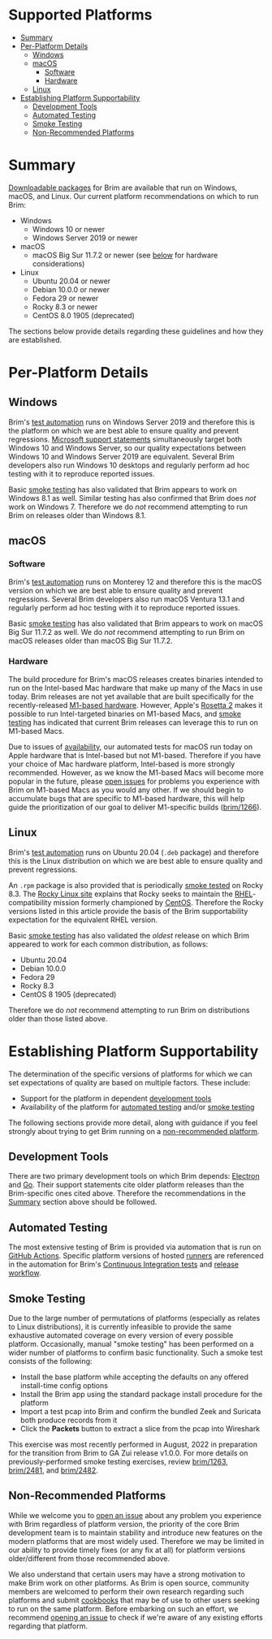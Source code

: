 # Supported Platforms

- [Summary](#summary)
- [Per-Platform Details](#per-platform-details)
  - [Windows](#windows)
  - [macOS](#macos)
    - [Software](#software)
    - [Hardware](#hardware)
  - [Linux](#linux)
- [Establishing Platform Supportability](#establishing-platform-supportability)
  - [Development Tools](#development-tools)
  - [Automated Testing](#automated-testing)
  - [Smoke Testing](#smoke-testing)
  - [Non-Recommended Platforms](#non-recommended-platforms)

# Summary

[Downloadable packages](https://www.brimdata.io/download/) for Brim are
available that run on Windows, macOS, and Linux. Our current platform
recommendations on which to run Brim:

- Windows
  - Windows 10 or newer
  - Windows Server 2019 or newer
- macOS
  - macOS Big Sur 11.7.2 or newer (see [below](#hardware) for hardware considerations)
- Linux
  - Ubuntu 20.04 or newer
  - Debian 10.0.0 or newer
  - Fedora 29 or newer
  - Rocky 8.3 or newer
  - CentOS 8.0 1905 (deprecated)

The sections below provide details regarding these guidelines and how they are
established.

# Per-Platform Details

## Windows

Brim's [test automation](#automated-testing) runs on Windows Server
2019 and therefore this is the platform on which we are best able to ensure
quality and prevent regressions.
[Microsoft support statements](https://docs.microsoft.com/en-us/windows/release-information/status-windows-10-20h2)
simultaneously target both Windows 10 and Windows Server, so our quality
expectations between Windows 10 and Windows Server 2019 are equivalent. Several
Brim developers also run Windows 10 desktops and regularly perform ad hoc
testing with it to reproduce reported issues.

Basic [smoke testing](#smoke-testing) has also validated that Brim appears to
work on Windows 8.1 as well. Similar testing has also confirmed that Brim does
_not_ work on Windows 7. Therefore we do _not_ recommend attempting to run Brim
on releases older than Windows 8.1.

## macOS

### Software

Brim's [test automation](#automated-testing) runs on Monterey 12 and
therefore this is the macOS version on which we are best able to ensure quality
and prevent regressions. Several Brim developers also run macOS Ventura 13.1
and regularly perform ad hoc testing with it to reproduce reported issues.

Basic [smoke testing](#smoke-testing) has also validated that Brim appears to
work on macOS Big Sur 11.7.2 as well. We do _not_ recommend attempting to run
Brim on macOS releases older than macOS Big Sur 11.7.2.

### Hardware

The build procedure for Brim's macOS releases creates binaries intended to
run on the Intel-based Mac hardware that make up many of the Macs in
use today. Brim releases are not yet available that are built specifically for
the recently-released [M1-based hardware](https://en.wikipedia.org/wiki/Apple_M1).
However, Apple's [Rosetta 2](https://support.apple.com/en-us/HT211861) makes
it possible to run Intel-targeted binaries on M1-based Macs, and
[smoke testing](#smoke-testing) has indicated that current Brim releases can
leverage this to run on M1-based Macs.

Due to issues of
[availability](https://github.com/actions/virtual-environments/issues/2187),
our automated tests for macOS run today on Apple hardware that is Intel-based
but not M1-based. Therefore if you have your choice of Mac hardware platform,
Intel-based is more strongly recommended. However, as we know the M1-based Macs
will become more popular in the future, please
[open issues](https://github.com/brimdata/brim/wiki/Troubleshooting#opening-an-issue)
for problems you experience with Brim on M1-based Macs as you would any other.
If we should begin to accumulate bugs that are specific to M1-based hardware,
this will help guide the prioritization of our goal to deliver M1-specific
builds ([brim/1266](https://github.com/brimdata/brim/issues/1266)).

## Linux

Brim's [test automation](#automated-testing) runs on Ubuntu 20.04 (`.deb`
package) and therefore this is the Linux distribution on which we are best able
to ensure quality and prevent regressions.

An `.rpm` package is also provided that is periodically [smoke tested](https://github.com/brimdata/brim/wiki/Supported-Platforms#smoke-testing)
on Rocky 8.3. The [Rocky Linux site](https://rockylinux.org/about) explains that Rocky
seeks to maintain the [RHEL](https://www.redhat.com/en/technologies/linux-platforms/enterprise-linux)-compatibility
mission formerly championed by [CentOS](https://www.centos.org/). Therefore the Rocky versions
listed in this article provide the basis of the Brim supportability expectation for the
equivalent RHEL version.

Basic [smoke testing](#smoke-testing) has also validated the _oldest_
release on which Brim appeared to work for each common distribution, as
follows:

- Ubuntu 20.04
- Debian 10.0.0
- Fedora 29
- Rocky 8.3
- CentOS 8 1905 (deprecated)

Therefore we do _not_ recommend attempting to run Brim on distributions older
than those listed above.

# Establishing Platform Supportability

The determination of the specific versions of platforms for which we can set
expectations of quality are based on multiple factors. These include:

- Support for the platform in dependent [development tools](#development-tools)
- Availability of the platform for [automated testing](#automated-testing)
  and/or [smoke testing](#smoke-testing)

The following sections provide more detail, along with guidance if you feel
strongly about trying to get Brim running on a [non-recommended platform](#non-recommended-platforms).

## Development Tools

There are two primary development tools on which Brim depends:
[Electron](https://www.electronjs.org/docs/latest/development/README)
and [Go](https://github.com/golang/go/wiki/MinimumRequirements). Their support
statements cite older platform releases than the Brim-specific ones cited above.
Therefore the recommendations in the [Summary](#summary) section above should
be followed.

## Automated Testing

The most extensive testing of Brim is provided via automation that is run on
[GitHub Actions](https://github.com/features/actions). Specific platform
versions of
hosted [runners](https://docs.github.com/en/actions/using-github-hosted-runners/about-github-hosted-runners) are referenced in the automation for Brim's
[Continuous Integration tests](https://github.com/brimdata/brim/blob/main/.github/workflows/ci.yml)
and [release workflow](https://github.com/brimdata/brim/blob/main/.github/workflows/release.yml).

## Smoke Testing

Due to the large number of permutations of platforms (especially as relates to
Linux distributions), it is currently infeasible to provide the same exhaustive
automated coverage on every version of every possible platform. Occasionally,
manual "smoke testing" has been performed on a wider number of platforms to
confirm basic functionality. Such a smoke test consists of the following:

- Install the base platform while accepting the defaults on any offered install-time config options
- Install the Brim app using the standard package install procedure for the platform
- Import a test pcap into Brim and confirm the bundled Zeek and Suricata both produce records from it
- Click the **Packets** button to extract a slice from the pcap into Wireshark

This exercise was most recently performed in August, 2022 in preparation for
the transition from Brim to GA Zui release v1.0.0. For more details on
previously-performed smoke testing exercises, review [brim/1263](https://github.com/brimdata/brim/issues/1263),
[brim/2481](https://github.com/brimdata/brim/pull/2481), and [brim/2482](https://github.com/brimdata/brim/issues/2482).

## Non-Recommended Platforms

While we welcome you to
[open an issue](https://github.com/brimdata/brim/wiki/Troubleshooting#opening-an-issue)
about any problem you experience with Brim regardless of platform version,
the priority of the core Brim development team is to maintain stability and
introduce new features on the modern platforms that are most widely used.
Therefore we may be limited in our ability to provide timely fixes (or any fix
at all) for platform versions older/different from those recommended above.

We also understand that certain users may have a strong motivation to make Brim
work on other platforms. As Brim is open source, community members are welcomed
to perform their own research regarding such platforms and submit
[cookbooks](https://github.com/brimdata/brim/wiki#cookbooks) that may be of
use to other users seeking to run on the same platform. Before embarking on
such an effort, we recommend
[opening an issue](https://github.com/brimdata/brim/wiki/Troubleshooting#opening-an-issue)
to check if we're aware of any existing efforts regarding that platform.
